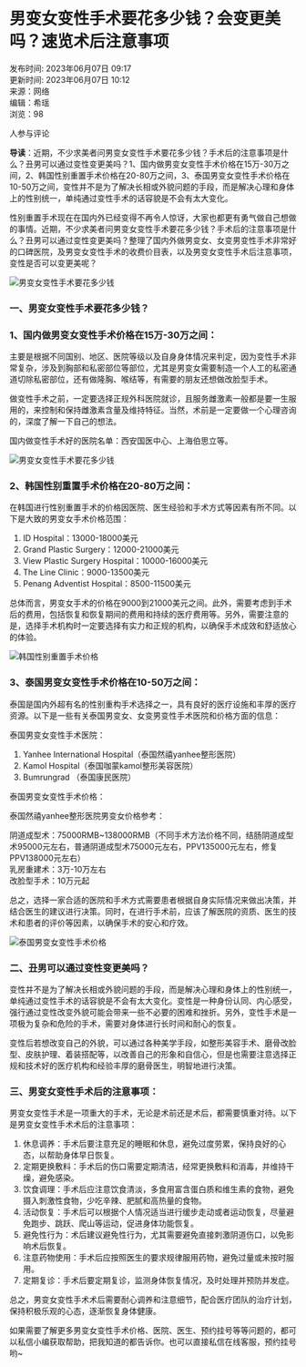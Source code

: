 # 男变女变性手术要花多少钱？会变更美吗？速览术后注意事项

发布时间: 2023年06月07日 09:17  
更新时间: 2023年06月07日 10:12  
来源：网络  
编辑：希瑶  
浏览：98  

人参与评论

**导读**：近期，不少求美者问男变女变性手术要花多少钱？手术后的注意事项是什么？丑男可以通过变性变更美吗？1、国内做男变女变性手术价格在15万-30万之间，2、韩国性别重置手术价格在20-80万之间，3、泰国男变女变性手术价格在10-50万之间，变性并不是为了解决长相或外貌问题的手段，而是解决心理和身体上的性别统一，单纯通过变性手术的话容貌是不会有太大变化。

性别重置手术现在在国内外已经变得不再令人惊讶，大家也都更有勇气做自己想做的事情。近期，不少求美者问男变女变性手术要花多少钱？手术后的注意事项是什么？丑男可以通过变性变更美吗？整理了国内外做男变女、女变男变性手术非常好的口碑医院，及男变女变性手术的收费价目表，以及男变女变性手术后注意事项，变性是否可以变更美呢？

![男变女变性手术要花多少钱](https://img.8682.cc/uploadfile/2023/0607/20230607693097.jpg)

### 一、男变女变性手术要花多少钱？

### 1、国内做男变女变性手术价格在15万-30万之间：

主要是根据不同国别、地区、医院等级以及自身身体情况来判定，因为变性手术非常复杂，涉及到胸部和私密部位等部位，尤其是男变女需要制造一个人工的私密通道切除私密部位，还有做隆胸、喉结等，有需要的朋友还想做改脸型手术。

做变性手术之前，一定要选择正规外科医院就诊，且服务雌激素一般都是要一生服用的，来控制和保持雌激素含量及维持特征。当然，术前是一定要做一个心理咨询的，深度了解一下自己的想法。

国内做变性手术好的医院名单：西安国医中心、上海伯思立等。

![男变女变性手术要花多少钱](https://img.8682.cc/uploadfile/2023/0607/20230607282930.jpg)

### 2、韩国性别重置手术价格在20-80万之间：

在韩国进行性别重置手术的价格因医院、医生经验和手术方式等因素有所不同。以下是大致的男变女手术价格范围：

1. ID Hospital：13000-18000美元  
2. Grand Plastic Surgery：12000-21000美元  
3. View Plastic Surgery Hospital：10000-16000美元  
4. The Line Clinic：9000-13500美元  
5. Penang Adventist Hospital：8500-11500美元  

总体而言，男变女手术的价格在9000到21000美元之间。此外，需要考虑到手术后的费用，包括恢复和恢复期间的费用和持续的医疗费用等。另外，需要注意的是，选择手术机构时一定要选择有实力和正规的机构，以确保手术成效和舒适放心的体验。

![韩国性别重置手术价格](https://img.8682.cc/uploadfile/2023/0607/20230607391346.jpg)

### 3、泰国男变女变性手术价格在10-50万之间：

泰国是国内外超有名的性别重构手术选择之一，具有良好的医疗设施和丰厚的医疗资源。以下是一些有关泰国男变女、女变男变性手术医院和价格方面的信息：

泰国男变女变性手术医院：

1. Yanhee International Hospital（泰国然禧yanhee整形医院）  
2. Kamol Hospital（泰国咖蒙kamol整形美容医院）  
3. Bumrungrad （泰国康民医院）

泰国男变女变性手术价格：

泰国然禧yanhee整形医院男变女价格参考：

阴道成型术：75000RMB~138000RMB（不同手术方法价格不同，结肠阴道成型术95000元左右，普通阴道成型术75000元左右，PPV135000元左右，修复 PPV138000元左右）  
乳房重建术：3万-10万左右  
改脸型手术：10万元起  

总之，选择一家合适的医院和手术方式需要患者根据自身实际情况来做出决策，并结合医生的建议进行决策。同时，在进行手术前，应该了解医院的资质、医生的技术和患者的评价等因素，以确保手术的安心和疗效。

![泰国男变女变性手术价格](https://img.8682.cc/uploadfile/2023/0607/20230607846428.jpg)

### 二、丑男可以通过变性变更美吗？

变性并不是为了解决长相或外貌问题的手段，而是解决心理和身体上的性别统一，单纯通过变性手术的话容貌是不会有太大变化。变性是一种身份认同、内心感受，强行通过变性改变外貌可能会带来一些不必要的困难和挫折。另外，变性手术是一项极为复杂和危险的手术，需要对身体进行长时间和耐心的恢复。

变性后若想改变自己的外貌，可以通过各种美学手段，如整形美容手术、磨骨改脸型、皮肤护理、着装搭配等，以改善自己的形象和自信心，但是也需要注意选择正规和技术好的医疗机构和经验丰厚的磨骨医生，明智地进行决策。

### 三、男变女变性手术后的注意事项：

男变女变性手术是一项重大的手术，无论是术前还是术后，都需要慎重对待。以下是男变女变性手术术后的注意事项：

1. 休息调养：手术后要注意充足的睡眠和休息，避免过度劳累，保持良好的心态，以帮助身体早日恢复。
2. 定期更换敷料：手术后的伤口需要定期清洁，经常更换敷料和消毒，并维持干燥，避免感染。
3. 饮食调理：手术后应注意饮食清淡，多食用富含蛋白质和维生素的食物，避免摄入刺激性食物，少吃辛辣、肥腻和高热量的食物。
4. 活动恢复：手术后可以根据个人情况适当进行缓步走动或者运动恢复，尽量避免跑步、跳跃、爬山等运动，促进身体功能恢复。
5. 避免性行为：术后建议避免性行为，尤其需要避免直接刺激阴道伤口，以免影响术后恢复。
6. 注意药物使用：手术后应按照医生的要求规律服用药物，避免过量或未按时服用。
7. 定期复诊：手术后要定期复诊，监测身体恢复情况，及时处理并预防并发症。

总之，男变女变性手术术后需要耐心调养和注意细节，配合医疗团队的治疗计划，保持积极乐观的心态，逐渐恢复身体健康。

如果需要了解更多男变女变性手术价格、医院、医生、预约挂号等等问题的，都可以私信小编获取帮助，把我知道的都告诉你。也可以直接私信在线客服，预约挂号哟~
